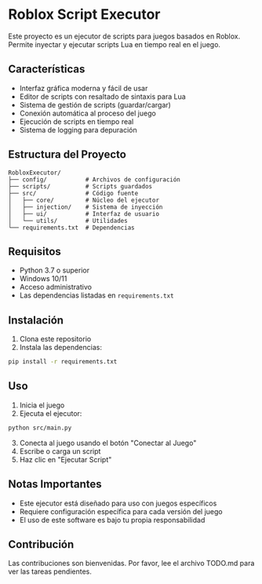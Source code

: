 # Roblox Script Executor

Este proyecto es un ejecutor de scripts para juegos basados en Roblox. Permite inyectar y ejecutar scripts Lua en tiempo real en el juego.

## Características

- Interfaz gráfica moderna y fácil de usar
- Editor de scripts con resaltado de sintaxis para Lua
- Sistema de gestión de scripts (guardar/cargar)
- Conexión automática al proceso del juego
- Ejecución de scripts en tiempo real
- Sistema de logging para depuración

## Estructura del Proyecto

```
RobloxExecutor/
├── config/           # Archivos de configuración
├── scripts/          # Scripts guardados
├── src/              # Código fuente
│   ├── core/         # Núcleo del ejecutor
│   ├── injection/    # Sistema de inyección
│   ├── ui/           # Interfaz de usuario
│   └── utils/        # Utilidades
└── requirements.txt  # Dependencias
```

## Requisitos

- Python 3.7 o superior
- Windows 10/11
- Acceso administrativo
- Las dependencias listadas en `requirements.txt`

## Instalación

1. Clona este repositorio
2. Instala las dependencias:
```bash
pip install -r requirements.txt
```

## Uso

1. Inicia el juego
2. Ejecuta el ejecutor:
```bash
python src/main.py
```
3. Conecta al juego usando el botón "Conectar al Juego"
4. Escribe o carga un script
5. Haz clic en "Ejecutar Script"

## Notas Importantes

- Este ejecutor está diseñado para uso con juegos específicos
- Requiere configuración específica para cada versión del juego
- El uso de este software es bajo tu propia responsabilidad

## Contribución

Las contribuciones son bienvenidas. Por favor, lee el archivo TODO.md para ver las tareas pendientes. 